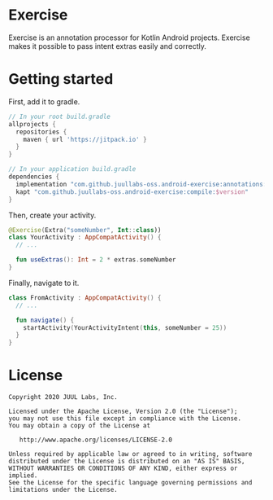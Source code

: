 # Exercise

Exercise is an annotation processor for Kotlin Android projects.
Exercise makes it possible to pass intent extras easily and correctly.

# Getting started

First, add it to gradle.

```gradle
// In your root build.gradle
allprojects {
  repositories {
    maven { url 'https://jitpack.io' }
  }
}

// In your application build.gradle
dependencies {
  implementation "com.github.juullabs-oss.android-exercise:annotations:$version"
  kapt "com.github.juullabs-oss.android-exercise:compile:$version"
}
```

Then, create your activity.

```kotlin
@Exercise(Extra("someNumber", Int::class))
class YourActivity : AppCompatActivity() {
  // ...

  fun useExtras(): Int = 2 * extras.someNumber
}
```

Finally, navigate to it.

```kotlin
class FromActivity : AppCompatActivity() {
  // ...

  fun navigate() {
    startActivity(YourActivityIntent(this, someNumber = 25))
  }
}
```

# License

```
Copyright 2020 JUUL Labs, Inc.

Licensed under the Apache License, Version 2.0 (the "License");
you may not use this file except in compliance with the License.
You may obtain a copy of the License at

   http://www.apache.org/licenses/LICENSE-2.0

Unless required by applicable law or agreed to in writing, software
distributed under the License is distributed on an "AS IS" BASIS,
WITHOUT WARRANTIES OR CONDITIONS OF ANY KIND, either express or implied.
See the License for the specific language governing permissions and
limitations under the License.
```
